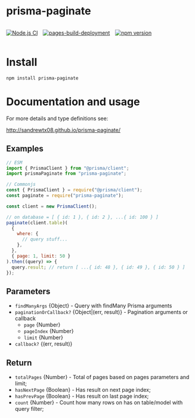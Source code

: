 # prisma-paginate

<div style="display: flex; gap: 1em;">
<p><a href="https://github.com/sandrewTx08/prisma-paginate/actions/workflows/nodejs.yaml"><img src="https://github.com/sandrewTx08/prisma-paginate/actions/workflows/nodejs.yaml/badge.svg?branch=master" alt="Node.js CI"></a></p>
<p><a href="https://github.com/sandrewTx08/prisma-paginate/actions/workflows/pages/pages-build-deployment"><img src="https://github.com/sandrewTx08/prisma-paginate/actions/workflows/pages/pages-build-deployment/badge.svg" alt="pages-build-deployment"></a></p>
<p><a href="https://badge.fury.io/js/prisma-paginate"><img src="https://badge.fury.io/js/prisma-paginate.svg" alt="npm version"></a></p>
</div>

# Install

`npm install prisma-paginate`

# Documentation and usage

For more details and type definitions see:

http://sandrewtx08.github.io/prisma-paginate/

## Examples

```js
// ESM
import { PrismaClient } from "@prisma/client";
import prismaPaginate from "prisma-paginate";

// Commonjs
const { PrismaClient } = require("@prisma/client");
const paginate = require("prisma-paginate");

const client = new PrismaClient();

// on database = [ { id: 1 }, { id: 2 }, ...{ id: 100 } ]
paginate(client.table)(
  {
    where: {
      // query stuff...
    },
  },
  { page: 1, limit: 50 }
).then((query) => {
  query.result; // return [ ...{ id: 48 }, { id: 49 }, { id: 50 } ]
});
```

## Parameters

- `findManyArgs` {Object} - Query with findMany Prisma arguments
- `paginationOrCallback?` {Object|(err, result)} - Pagination arguments or callback
  - `page` {Number}
  - `pageIndex` {Number}
  - `limit` {Number}
- `callback?` {(err, result)}

## Return

- `totalPages` {Number} - Total of pages based on pages parameters and limit;
- `hasNextPage` {Boolean} - Has result on next page index;
- `hasPrevPage` {Boolean} - Has result on last page index;
- `count` {Number} - Count how many rows on has on table/model with query filter;
